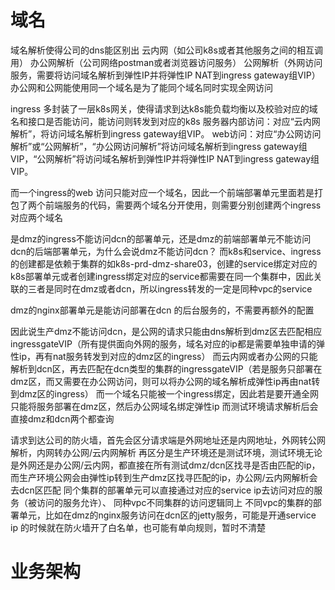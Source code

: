 # 域名



域名解析使得公司的dns能区别出
云内网（如公司k8s或者其他服务之间的相互调用）
办公网解析（公司网络postman或者浏览器访问服务）
公网解析（外网访问服务，需要将访问域名解析到弹性IP并将弹性IP NAT到ingress gateway组VIP）
办公网和公网能使用同一个域名是为了能同个域名同时实现全网访问


ingress 多封装了一层k8s网关，使得请求到达k8s能负载均衡以及校验对应的域名和接口是否能访问，能访问则转发到对应的k8s
服务器内部访问：对应“云内网解析”，将访问域名解析到ingress gateway组VIP。
web访问：对应“办公网访问解析”或“公网解析”，“办公网访问解析”将访问域名解析到ingress gateway组VIP，“公网解析”将访问域名解析到弹性IP并将弹性IP NAT到ingress gateway组VIP。

而一个ingress的web 访问只能对应一个域名，因此一个前端部署单元里面若是打包了两个前端服务的代码，需要两个域名分开使用，则需要分别创建两个ingress对应两个域名

是dmz的ingress不能访问dcn的部署单元，还是dmz的前端部署单元不能访问dcn的后端部署单元，为什么会说dmz不能访问dcn？
而k8s和service、ingress的创建都是依赖于集群的如k8s-prd-dmz-share03，创建的service绑定对应的k8s部署单元或者创建ingress绑定对应的service都需要在同一个集群中，因此关联的三者是同时在dmz或者dcn，所以ingress转发的一定是同种vpc的service

dmz的nginx部署单元是能访问部署在dcn 的后台服务的，不需要再额外的配置



因此说生产dmz不能访问dcn，是公网的请求只能由dns解析到dmz区去匹配相应ingressgateVIP（所有提供面向外网的服务，域名对应的ip都是需要单独申请的弹性ip，再有nat服务转发到对应的dmz区的ingress）
而云内网或者办公网的只能解析到dcn区，再去匹配在dcn类型的集群的ingressgateVIP（若是服务只部署在dmz区，而又需要在办公网访问，则可以将办公网的域名解析成弹性ip再由nat转到dmz区的ingress）
而一个域名只能被一个ingress绑定，因此若是要开通全网只能将服务部署在dmz区，然后办公网域名绑定弹性ip
而测试环境请求解析后会直接dmz和dcn两个都查询

请求到达公司的防火墙，首先会区分请求端是外网地址还是内网地址，外网转公网解析，内网转办公网/云内网解析
再区分是生产环境还是测试环境，测试环境无论是外网还是办公网/云内网，都直接在所有测试dmz/dcn区找寻是否由匹配的ip，
而生产环境公网会由弹性ip转到生产dmz区找寻匹配的ip，办公网/云内网解析会去dcn区匹配
同个集群的部署单元可以直接通过对应的service ip去访问对应的服务（被访问的服务允许）、
同种vpc不同集群的访问逻辑同上
不同vpc的集群的部署单元，比如在dmz的nginx服务访问在dcn区的jetty服务，可能是开通service ip 的时候就在防火墙开了白名单，也可能有单向规则，暂时不清楚

# 业务架构



